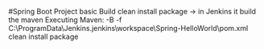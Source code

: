#Spring Boot Project basic Build
clean install package -> in Jenkins it build the maven Executing Maven:  -B -f C:\ProgramData\Jenkins\.jenkins\workspace\Spring-HelloWorld\pom.xml clean install package
